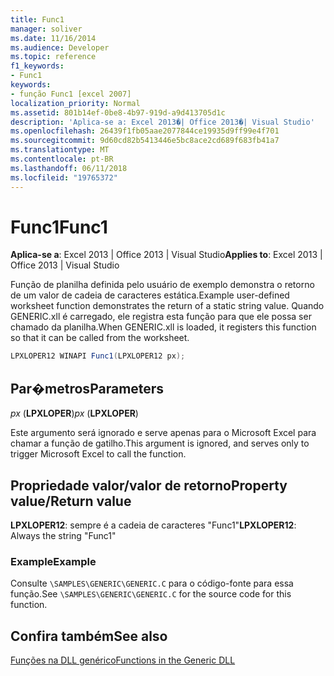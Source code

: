 ```yaml
---
title: Func1
manager: soliver
ms.date: 11/16/2014
ms.audience: Developer
ms.topic: reference
f1_keywords:
- Func1
keywords:
- função Func1 [excel 2007]
localization_priority: Normal
ms.assetid: 801b14ef-0be8-4b97-919d-a9d413705d1c
description: 'Aplica-se a: Excel 2013�| Office 2013�| Visual Studio'
ms.openlocfilehash: 26439f1fb05aae2077844ce19935d9ff99e4f701
ms.sourcegitcommit: 9d60cd82b5413446e5bc8ace2cd689f683fb41a7
ms.translationtype: MT
ms.contentlocale: pt-BR
ms.lasthandoff: 06/11/2018
ms.locfileid: "19765372"
---
```

# <a name="func1"></a><span data-ttu-id="1211b-104">Func1</span><span class="sxs-lookup"><span data-stu-id="1211b-104">Func1</span></span>

 <span data-ttu-id="1211b-105">**Aplica-se a**: Excel 2013 | Office 2013 | Visual Studio</span><span class="sxs-lookup"><span data-stu-id="1211b-105">**Applies to**: Excel 2013 | Office 2013 | Visual Studio</span></span> 
  
<span data-ttu-id="1211b-106">Função de planilha definida pelo usuário de exemplo demonstra o retorno de um valor de cadeia de caracteres estática.</span><span class="sxs-lookup"><span data-stu-id="1211b-106">Example user-defined worksheet function demonstrates the return of a static string value.</span></span> <span data-ttu-id="1211b-107">Quando GENERIC.xll é carregado, ele registra esta função para que ele possa ser chamado da planilha.</span><span class="sxs-lookup"><span data-stu-id="1211b-107">When GENERIC.xll is loaded, it registers this function so that it can be called from the worksheet.</span></span>
  
```cs
LPXLOPER12 WINAPI Func1(LPXLOPER12 px);
```

## <a name="parameters"></a><span data-ttu-id="1211b-108">Par�metros</span><span class="sxs-lookup"><span data-stu-id="1211b-108">Parameters</span></span>

 <span data-ttu-id="1211b-109">_px_ (**LPXLOPER**)</span><span class="sxs-lookup"><span data-stu-id="1211b-109">_px_ (**LPXLOPER**)</span></span>
  
<span data-ttu-id="1211b-110">Este argumento será ignorado e serve apenas para o Microsoft Excel para chamar a função de gatilho.</span><span class="sxs-lookup"><span data-stu-id="1211b-110">This argument is ignored, and serves only to trigger Microsoft Excel to call the function.</span></span>
  
## <a name="property-valuereturn-value"></a><span data-ttu-id="1211b-111">Propriedade valor/valor de retorno</span><span class="sxs-lookup"><span data-stu-id="1211b-111">Property value/Return value</span></span>

 <span data-ttu-id="1211b-112">**LPXLOPER12**: sempre é a cadeia de caracteres "Func1"</span><span class="sxs-lookup"><span data-stu-id="1211b-112">**LPXLOPER12**: Always the string "Func1"</span></span>
  
### <a name="example"></a><span data-ttu-id="1211b-113">Example</span><span class="sxs-lookup"><span data-stu-id="1211b-113">Example</span></span>

<span data-ttu-id="1211b-114">Consulte `\SAMPLES\GENERIC\GENERIC.C` para o código-fonte para essa função.</span><span class="sxs-lookup"><span data-stu-id="1211b-114">See  `\SAMPLES\GENERIC\GENERIC.C` for the source code for this function.</span></span> 
  
## <a name="see-also"></a><span data-ttu-id="1211b-115">Confira também</span><span class="sxs-lookup"><span data-stu-id="1211b-115">See also</span></span>



[<span data-ttu-id="1211b-116">Funções na DLL genérico</span><span class="sxs-lookup"><span data-stu-id="1211b-116">Functions in the Generic DLL</span></span>](functions-in-the-generic-dll.md)

